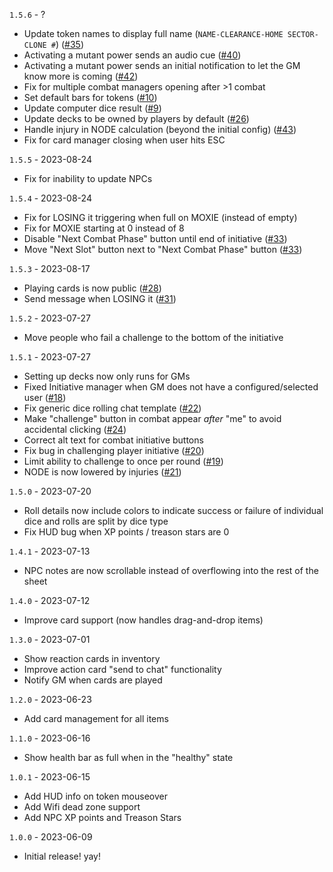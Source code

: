 `1.5.6` - ?
* Update token names to display full name (`NAME-CLEARANCE-HOME SECTOR-CLONE #`) ([#35](https://github.com/wrycu/paranoia/issues/35))
* Activating a mutant power sends an audio cue ([#40](https://github.com/wrycu/paranoia/issues/40))
* Activating a mutant power sends an initial notification to let the GM know more is coming ([#42](https://github.com/wrycu/paranoia/issues/42))
* Fix for multiple combat managers opening after >1 combat
* Set default bars for tokens ([#10](https://github.com/wrycu/paranoia/issues/10))
* Update computer dice result ([#9](https://github.com/wrycu/paranoia/issues/9))
* Update decks to be owned by players by default ([#26](https://github.com/wrycu/paranoia/issues/26))
* Handle injury in NODE calculation (beyond the initial config) ([#43](https://github.com/wrycu/paranoia/issues/43))
* Fix for card manager closing when user hits ESC

`1.5.5` - 2023-08-24
* Fix for inability to update NPCs

`1.5.4` - 2023-08-24
* Fix for LOSING it triggering when full on MOXIE (instead of empty)
* Fix for MOXIE starting at 0 instead of 8
* Disable "Next Combat Phase" button until end of initiative ([#33](https://github.com/wrycu/paranoia/issues/33))
* Move "Next Slot" button next to "Next Combat Phase" button ([#33](https://github.com/wrycu/paranoia/issues/33))

`1.5.3` - 2023-08-17
* Playing cards is now public ([#28](https://github.com/wrycu/paranoia/issues/28))
* Send message when LOSING it ([#31](https://github.com/wrycu/paranoia/issues/31))

`1.5.2` - 2023-07-27
* Move people who fail a challenge to the bottom of the initiative

`1.5.1` - 2023-07-27
* Setting up decks now only runs for GMs
* Fixed Initiative manager when GM does not have a configured/selected user ([#18](https://github.com/wrycu/paranoia/issues/18))
* Fix generic dice rolling chat template ([#22](https://github.com/wrycu/paranoia/issues/22))
* Make "challenge" button in combat appear _after_ "me" to avoid accidental clicking ([#24](https://github.com/wrycu/paranoia/issues/24))
* Correct alt text for combat initiative buttons
* Fix bug in challenging player initiative ([#20](https://github.com/wrycu/paranoia/issues/20))
* Limit ability to challenge to once per round ([#19](https://github.com/wrycu/paranoia/issues/19))
* NODE is now lowered by injuries ([#21](https://github.com/wrycu/paranoia/issues/21))

`1.5.0` - 2023-07-20
* Roll details now include colors to indicate success or failure of individual dice and rolls are split by dice type
* Fix HUD bug when XP points / treason stars are 0

`1.4.1` - 2023-07-13
* NPC notes are now scrollable instead of overflowing into the rest of the sheet

`1.4.0` - 2023-07-12
* Improve card support (now handles drag-and-drop items)

`1.3.0` - 2023-07-01
* Show reaction cards in inventory
* Improve action card "send to chat" functionality
* Notify GM when cards are played

`1.2.0` - 2023-06-23
* Add card management for all items 

`1.1.0` - 2023-06-16
* Show health bar as full when in the "healthy" state

`1.0.1` - 2023-06-15
* Add HUD info on token mouseover
* Add Wifi dead zone support
* Add NPC XP points and Treason Stars

`1.0.0` - 2023-06-09
* Initial release! yay!
